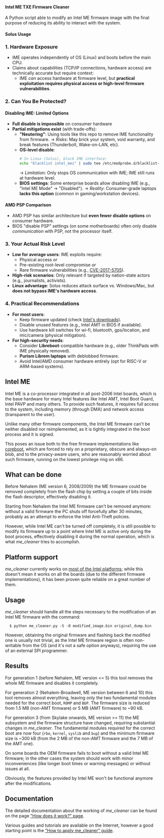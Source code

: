 #### Intel ME TXE Firmware Cleaner

A Python script able to modify an Intel ME firmware image with the final purpose of reducing its ability to interact with the system.

#### Solus Usage

### 1. **Hardware Exposure**
- IME operates independently of OS (Linux) and boots before the main CPU.
- Claims about capabilities (TCP/IP connections, hardware access) are technically accurate but require context:
  - IME *can* access hardware at firmware level, but **practical exploitation requires physical access or high-level firmware vulnerabilities**.

### 2. **Can You Be Protected?**
#### **Disabling IME: Limited Options**
- **Full disable is impossible** on consumer hardware
- **Partial mitigations exist** (with trade-offs):
  - **"Neutering"**: Using tools like this repo to remove IME functionality from firmware.
    → *Risks*: May brick your system, void warranty, and break features (Thunderbolt, Wake-on-LAN, etc).
  - **OS-level disable**:  
    ```bash
    # In Linux (Solus), block IME interface:
    echo "blacklist intel_mei" | sudo tee /etc/modprobe.d/blacklist-ime.conf
    ```
    → *Limitation*: Only stops OS communication with IME; IME still runs at hardware level.
  - **BIOS settings**: Some enterprise boards allow disabling IME (e.g., "Intel ME Mode" → "Disabled").
    → *Reality*: Consumer-grade laptops **lacks this option** (common in gaming/workstation devices).

#### **AMD PSP Comparison**
- AMD PSP has similar architecture but **even fewer disable options** on consumer hardware.
- BIOS "disable PSP" settings (on some motherboards) often only disable *communication* with PSP, not the processor itself.

### 3. **Your Actual Risk Level**
- **Low for average users**: IME exploits require:
  - Physical access *or*  
  - Pre-existing root-level compromise *or*  
  - Rare firmware vulnerabilities (e.g., [CVE-2017-5705](https://nvd.nist.gov/vuln/detail/CVE-2017-5705)).
- **High-risk scenarios**: Only relevant if targeted by nation-state actors (e.g., journalists, activists).
- **Linux advantage**: Solus reduces attack surface vs. Windows/Mac, but **does not bypass IME's hardware access**.

### 4. **Practical Recommendations**
- **For most users**:  
  - Keep firmware updated (check [Intel's downloads](https://www.intel.com/content/www/us/en/download/682431/intel-management-engine-drivers-for-windows-10-and-windows-11.html)). 
  - Disable unused features (e.g., Intel AMT in BIOS if available).  
  - Use hardware kill switches for wi-fi, bluetooth, gps/location, and mic/camera (physical mitigation).  
- **For high-security needs**:  
  - Consider **Libreboot**-compatible hardware (e.g., older ThinkPads with IME physically removed).  
  - **Purism Librem laptops** with deblobbed firmware.  
  - Avoid Intel/AMD consumer hardware entirely (opt for RISC-V or ARM-based systems).  

## Intel ME

Intel ME is a co-processor integrated in all post-2006 Intel boards, which is
the base hardware for many Intel features like Intel AMT, Intel Boot Guard,
Intel PAVP and many others. To provide such features, it requires full access to
the system, including memory (through DMA) and network access (transparent to
the user).

Unlike many other firmware components, the Intel ME firmware can't be neither
disabled nor reimplemented, as it is tightly integrated in the boot process and
it is signed.

This poses an issue both to the free firmware implementations like [coreboot](
https://www.coreboot.org/), which are forced to rely on a proprietary, obscure
and always-on blob, and to the privacy-aware users, who are reasonably worried
about such firmware, running on the lowest privilege ring on x86.

## What can be done

Before Nehalem (ME version 6, 2008/2009) the ME firmware could be removed
completely from the flash chip by setting a couple of bits inside the flash
descriptor, effectively disabling it.

Starting from Nehalem the Intel ME firmware can't be removed anymore: without a
valid firmware the PC shuts off forcefully after 30 minutes, probably as an
attempt to enforce the Intel Anti-Theft policies.

However, while Intel ME can't be turned off completely, it is still possible to
modify its firmware up to a point where Intel ME is active only during the boot
process, effectively disabling it during the normal operation, which is what
_me\_cleaner_ tries to accomplish.

## Platform support

_me\_cleaner_ currently works on [most of the Intel platforms](
https://github.com/corna/me_cleaner/wiki/me_cleaner-status); while this doesn't
mean it works on all the boards (due to the different firmware implementations),
it has been proven quite reliable on a great number of them.

## Usage

_me\_cleaner_ should handle all the steps necessary to the modification of an
Intel ME firmware with the command:

      $ python me_cleaner.py -S -O modified_image.bin original_dump.bin

However, obtaining the original firmware and flashing back the modified one is
usually not trivial, as the Intel ME firmware region is often non-writable from
the OS (and it's not a safe option anyways), requiring the use of an external
SPI programmer.

## Results

For generation 1 (before Nehalem, ME version <= 5) this tool removes the whole
ME firmware and disables it completely.

For generation 2 (Nehalem-Broadwell, ME version between 6 and 10) this tool
removes almost everything, leaving only the two fundamental modules needed for
the correct boot, `ROMP` and `BUP`. The firmware size is reduced from 1.5 MB
(non-AMT firmware) or 5 MB (AMT firmware) to ~90 kB.

For generation 3 (from Skylake onwards, ME version >= 11) the ME subsystem and
the firmware structure have changed, requiring substantial changes
in _me\_cleaner_. The fundamental modules required for the correct boot are now
four (`rbe`,  `kernel`, `syslib` and `bup`) and the minimum firmware size is
~300 kB (from the 2 MB of the non-AMT firmware and the 7 MB of the AMT one).

On some boards the OEM firmware fails to boot without a valid Intel ME firmware;
in the other cases the system should work with minor inconveniences (like longer
boot times or warning messages) or without issues at all.

Obviously, the features provided by Intel ME won't be functional anymore after
the modifications.

## Documentation

The detailed documentation about the working of _me\_cleaner_ can be found on
the page ["How does it work?" page](
https://github.com/corna/me_cleaner/wiki/How-does-it-work%3F).

Various guides and tutorials are available on the Internet, however a good
starting point is the ["How to apply me_cleaner" guide](
https://github.com/corna/me_cleaner/wiki/How-to-apply-me_cleaner).

